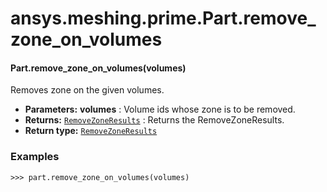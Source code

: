# ansys.meshing.prime.Part.remove_zone_on_volumes



#### Part.remove_zone_on_volumes(volumes)

Removes zone on the given volumes.

* **Parameters:**
  **volumes**
  : Volume ids whose zone is to be removed.
* **Returns:**
  [`RemoveZoneResults`](ansys.meshing.prime.RemoveZoneResults.md#ansys.meshing.prime.RemoveZoneResults)
  : Returns the RemoveZoneResults.
* **Return type:**
  [`RemoveZoneResults`](ansys.meshing.prime.RemoveZoneResults.md#ansys.meshing.prime.RemoveZoneResults)

### Examples

```pycon
>>> part.remove_zone_on_volumes(volumes)
```

<!-- !! processed by numpydoc !! -->
